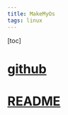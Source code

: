 ```yaml
---
title: MakeMyOs
tags: linux
---
```


[toc]

# [github](https://github.com/verylazycat/MakeMyOs)

# [README](https://github.com/verylazycat/MakeMyOs/blob/master/README.md)